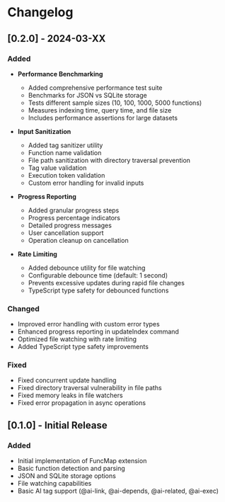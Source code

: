 # Changelog

## [0.2.0] - 2024-03-XX

### Added
- **Performance Benchmarking**
  - Added comprehensive performance test suite
  - Benchmarks for JSON vs SQLite storage
  - Tests different sample sizes (10, 100, 1000, 5000 functions)
  - Measures indexing time, query time, and file size
  - Includes performance assertions for large datasets

- **Input Sanitization**
  - Added tag sanitizer utility
  - Function name validation
  - File path sanitization with directory traversal prevention
  - Tag value validation
  - Execution token validation
  - Custom error handling for invalid inputs

- **Progress Reporting**
  - Added granular progress steps
  - Progress percentage indicators
  - Detailed progress messages
  - User cancellation support
  - Operation cleanup on cancellation

- **Rate Limiting**
  - Added debounce utility for file watching
  - Configurable debounce time (default: 1 second)
  - Prevents excessive updates during rapid file changes
  - TypeScript type safety for debounced functions

### Changed
- Improved error handling with custom error types
- Enhanced progress reporting in updateIndex command
- Optimized file watching with rate limiting
- Added TypeScript type safety improvements

### Fixed
- Fixed concurrent update handling
- Fixed directory traversal vulnerability in file paths
- Fixed memory leaks in file watchers
- Fixed error propagation in async operations

## [0.1.0] - Initial Release

### Added
- Initial implementation of FuncMap extension
- Basic function detection and parsing
- JSON and SQLite storage options
- File watching capabilities
- Basic AI tag support (@ai-link, @ai-depends, @ai-related, @ai-exec) 